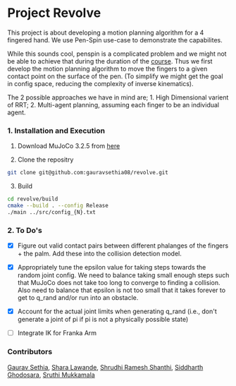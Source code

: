 # Project Revolve
This project is about developing a motion planning algorithm for a 4 fingered hand. We use Pen-Spin use-case to demonstrate the capabilites. 

While this sounds cool, penspin is a complicated problem and we might not be able to achieve that during the duration of the [course](https://www.cs.cmu.edu/~maxim/classes/robotplanning_grad/). Thus we first develop the motion planning algorithm to move the fingers to a given contact point on the surface of the pen. (To simplify we might get the goal in config space, reducing the complexity of inverse kinematics). 

The 2 possible approaches we have in mind are; 1. High Dimensional varient of RRT; 2. Multi-agent planning, assuming each finger to be an individual agent. 

### 1. Installation and Execution
1. Download MuJoCo 3.2.5 from [here](https://github.com/google-deepmind/mujoco/releases)

2. Clone the repositry 
```bash 
git clone git@github.com:gauravsethia08/revolve.git
```

3. Build
```bash
cd revolve/build
cmake --build . --config Release
./main ../src/config_{N}.txt
```


### 2. To Do's
- [x] Figure out valid contact pairs between different phalanges of the fingers + the palm. Add these into the collision detection model.
- [x] Appropriately tune the epsilon value for taking steps towards the random joint config. We need to balance taking small enough steps such that MuJoCo does not take too long to converge to finding a collision. Also need to balance that epsilon is not too small that it takes forever to get to q_rand and/or run into an obstacle.
- [x] Account for the actual joint limits when generating q_rand (i.e., don't generate a joint of pi if pi is not a physically possible state)
- [ ] Integrate IK for Franka Arm


### Contributors
[Gaurav Sethia](https://github.com/gauravsethia08), [Shara Lawande](https://github.com/gauravsethia08), [Shrudhi Ramesh Shanthi](https://github.com/shrudh-i),  [Siddharth Ghodosara](https://github.com/SiddharthGhodasara), [Sruthi Mukkamala](https://github.com/sruthi-mukk)

